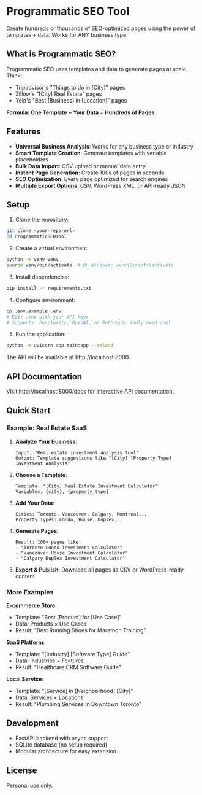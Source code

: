 # Programmatic SEO Tool

Create hundreds or thousands of SEO-optimized pages using the power of templates + data. Works for ANY business type.

## What is Programmatic SEO?

Programmatic SEO uses templates and data to generate pages at scale. Think:
- Tripadvisor's "Things to do in [City]" pages
- Zillow's "[City] Real Estate" pages  
- Yelp's "Best [Business] in [Location]" pages

**Formula: One Template + Your Data = Hundreds of Pages**

## Features

- **Universal Business Analysis**: Works for any business type or industry
- **Smart Template Creation**: Generate templates with variable placeholders
- **Bulk Data Import**: CSV upload or manual data entry
- **Instant Page Generation**: Create 100s of pages in seconds
- **SEO Optimization**: Every page optimized for search engines
- **Multiple Export Options**: CSV, WordPress XML, or API-ready JSON

## Setup

1. Clone the repository:
```bash
git clone <your-repo-url>
cd ProgrammaticSEOTool
```

2. Create a virtual environment:
```bash
python -m venv venv
source venv/bin/activate  # On Windows: venv\Scripts\activate
```

3. Install dependencies:
```bash
pip install -r requirements.txt
```

4. Configure environment:
```bash
cp .env.example .env
# Edit .env with your API keys
# Supports: Perplexity, OpenAI, or Anthropic (only need one)
```

5. Run the application:
```bash
python -m uvicorn app.main:app --reload
```

The API will be available at http://localhost:8000

## API Documentation

Visit http://localhost:8000/docs for interactive API documentation.

## Quick Start

### Example: Real Estate SaaS

1. **Analyze Your Business**:
   ```
   Input: "Real estate investment analysis tool"
   Output: Template suggestions like "[City] [Property Type] Investment Analysis"
   ```

2. **Choose a Template**:
   ```
   Template: "[City] Real Estate Investment Calculator"
   Variables: {city}, {property_type}
   ```

3. **Add Your Data**:
   ```
   Cities: Toronto, Vancouver, Calgary, Montreal...
   Property Types: Condo, House, Duplex...
   ```

4. **Generate Pages**:
   ```
   Result: 100+ pages like:
   - "Toronto Condo Investment Calculator"
   - "Vancouver House Investment Calculator"
   - "Calgary Duplex Investment Calculator"
   ```

5. **Export & Publish**: Download all pages as CSV or WordPress-ready content

### More Examples

**E-commerce Store**:
- Template: "Best [Product] for [Use Case]"
- Data: Products × Use Cases
- Result: "Best Running Shoes for Marathon Training"

**SaaS Platform**:
- Template: "[Industry] [Software Type] Guide"
- Data: Industries × Features
- Result: "Healthcare CRM Software Guide"

**Local Service**:
- Template: "[Service] in [Neighborhood] [City]"
- Data: Services × Locations
- Result: "Plumbing Services in Downtown Toronto"

## Development

- FastAPI backend with async support
- SQLite database (no setup required)
- Modular architecture for easy extension

## License

Personal use only.